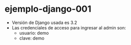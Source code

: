 # ejemplo-django-001

* Versión de Django usada es 3.2
* Las credenciales de acceso para ingresar al admin son:
  * usuario: demo
  * clave: demo
